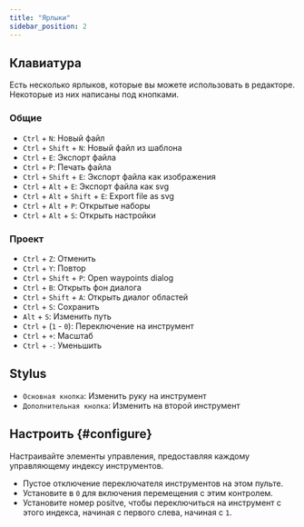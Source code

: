 ```yaml
---
title: "Ярлыки"
sidebar_position: 2
---
```



## Клавиатура

Есть несколько ярлыков, которые вы можете использовать в редакторе. Некоторые из них написаны под кнопками.

### Общие

* `Ctrl` + `N`: Новый файл
* `Ctrl` + `Shift` + `N`: Новый файл из шаблона
* `Ctrl` + `E`: Экспорт файла
* `Ctrl` + `P`: Печать файла
* `Ctrl` + `Shift` + `E`: Экспорт файла как изображения
* `Ctrl` + `Alt` + `E`: Экспорт файла как svg
* `Ctrl` + `Alt` + `Shift` + `E`: Export file as svg
* `Ctrl` + `Alt` + `P`: Открытые наборы
* `Ctrl` + `Alt` + `S`: Открыть настройки

### Проект

* `Ctrl` + `Z`: Отменить
* `Ctrl` + `Y`: Повтор
* `Ctrl` + `Shift` + `P`: Open waypoints dialog
* `Ctrl` + `B`: Открыть фон диалога
* `Ctrl` + `Shift` + `A`: Открыть диалог областей
* `Ctrl` + `S`: Сохранить
* `Alt` + `S`: Изменить путь
* `Ctrl` + (`1` - `0`): Переключение на инструмент
* `Ctrl` + `+`: Масштаб
* `Ctrl` + `-`: Уменьшить

## Stylus

* `Основная кнопка`: Изменить руку на инструмент
* `Дополнительная кнопка`: Изменить на второй инструмент

## Настроить {#configure}

Настраивайте элементы управления, предоставляя каждому управляющему индексу инструментов.

* Пустое отключение переключателя инструментов на этом пульте.
* Установите в `0` для включения перемещения с этим контролем.
* Установите номер positve, чтобы переключиться на инструмент с этого индекса, начиная с первого слева, начиная с `1`.
